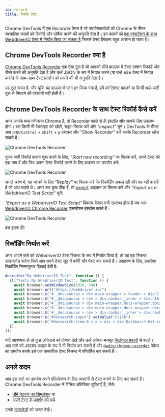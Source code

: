 ```yaml
---
id: record
title: रिकॉर्ड टेस्ट
---
```


Chrome DevTools में एक _Recorder_ पैनल है जो उपयोगकर्ताओं को Chrome के भीतर स्वचालित कदमों को रिकॉर्ड और प्लेबैक करने की अनुमति देता है। इन कदमों को [एक एक्सटेंशन के साथ WebdriverIO टेस्ट में निर्यात किया जा सकता है](https://chrome.google.com/webstore/detail/webdriverio-chrome-record/pllimkccefnbmghgcikpjkmmcadeddfn?hl=en) जिससे टेस्ट लिखना बहुत आसान हो जाता है।

## Chrome DevTools Recorder क्या है

[Chrome DevTools Recorder](https://developer.chrome.com/docs/devtools/recorder/) एक ऐसा टूल है जो आपको सीधे ब्राउज़र में टेस्ट एक्शन रिकॉर्ड और रीप्ले करने की अनुमति देता है और उन्हें JSON के रूप में निर्यात करने (या उन्हें e2e टेस्ट में निर्यात करने) के साथ-साथ टेस्ट प्रदर्शन को मापने की भी अनुमति देता है।

यह टूल सरल है, और चूंकि यह ब्राउज़र में प्लग इन किया गया है, हमें कॉन्टेक्स्ट बदलने या किसी थर्ड-पार्टी टूल से निपटने की परेशानी नहीं होती है।

## Chrome DevTools Recorder के साथ टेस्ट रिकॉर्ड कैसे करें

अगर आपके पास नवीनतम Chrome है, तो Recorder पहले से ही इंस्टॉल और आपके लिए उपलब्ध होगा। बस किसी भी वेबसाइट को खोलें, राइट-क्लिक करें और _"Inspect"_ चुनें। DevTools के भीतर आप `CMD/Control` + `Shift` + `p` दबाकर और _"Show Recorder"_ दर्ज करके Recorder खोल सकते हैं।

![Chrome DevTools Recorder](/img/recorder/recorder.png)

यूजर जर्नी रिकॉर्ड करना शुरू करने के लिए, _"Start new recording"_ पर क्लिक करें, अपने टेस्ट को एक नाम दें और फिर अपना टेस्ट रिकॉर्ड करने के लिए ब्राउज़र का उपयोग करें:

![Chrome DevTools Recorder](/img/recorder/demo.gif)

अगले चरण में, यह जांचने के लिए _"Replay"_ पर क्लिक करें कि रिकॉर्डिंग सफल रही और वह वही करती है जो आप चाहते थे। अगर सब कुछ ठीक है, तो [export](https://developer.chrome.com/docs/devtools/recorder/reference/#recorder-extension) आइकन पर क्लिक करें और _"Export as a WebdriverIO Test Script"_ चुनें:

_"Export as a WebdriverIO Test Script"_ विकल्प केवल तभी उपलब्ध होता है जब आप [WebdriverIO Chrome Recorder](https://chrome.google.com/webstore/detail/webdriverio-chrome-record/pllimkccefnbmghgcikpjkmmcadeddfn) एक्सटेंशन इंस्टॉल करते हैं।

![Chrome DevTools Recorder](/img/recorder/export.gif)

बस इतना ही!

## रिकॉर्डिंग निर्यात करें

अगर आपने फ़्लो को WebdriverIO टेस्ट स्क्रिप्ट के रूप में निर्यात किया है, तो यह एक स्क्रिप्ट डाउनलोड करेगा जिसे आप अपने टेस्ट सूट में कॉपी और पेस्ट कर सकते हैं। उदाहरण के लिए, उपरोक्त रिकॉर्डिंग निम्नानुसार दिखाई देती है:

```ts
describe("My WebdriverIO Test", function () {
  it("tests My WebdriverIO Test", function () {
    await browser.setWindowSize(1026, 688)
    await browser.url("https://webdriver.io/")
    await browser.$("#__docusaurus > div.main-wrapper > header > div").click()
    await browser.$("#__docusaurus > nav > div.navbar__inner > div:nth-child(1) > a:nth-child(3)").click()rec
    await browser.$("#__docusaurus > div.main-wrapper.docs-wrapper.docs-doc-page > div > aside > div > nav > ul > li:nth-child(4) > div > a").click()
    await browser.$("#__docusaurus > div.main-wrapper.docs-wrapper.docs-doc-page > div > aside > div > nav > ul > li:nth-child(4) > ul > li:nth-child(2) > a").click()
    await browser.$("#__docusaurus > nav > div.navbar__inner > div.navbar__items.navbar__items--right > div.searchBox_qEbK > button > span.DocSearch-Button-Container > span").click()
    await browser.$("#docsearch-input").setValue("click")
    await browser.$("#docsearch-item-0 > a > div > div.DocSearch-Hit-content-wrapper > span").click()
  });
});
```

यदि आवश्यक हो तो कुछ लोकेटर्स को दोबारा देखें और उन्हें अधिक मजबूत [सिलेक्टर प्रकारों](/docs/selectors) से बदलें। आप फ़्लो को JSON फ़ाइल के रूप में भी निर्यात कर सकते हैं और [`@wdio/chrome-recorder`](https://github.com/webdriverio/chrome-recorder) पैकेज का उपयोग करके इसे एक वास्तविक टेस्ट स्क्रिप्ट में परिवर्तित कर सकते हैं।

## अगले कदम

आप इस फ़्लो का उपयोग अपने एप्लिकेशन के लिए आसानी से टेस्ट बनाने के लिए कर सकते हैं। Chrome DevTools Recorder में विभिन्न अतिरिक्त सुविधाएँ हैं, जैसे:

- [धीमे नेटवर्क का सिमुलेशन](https://developer.chrome.com/docs/devtools/recorder/#simulate-slow-network) या
- [अपने टेस्ट के प्रदर्शन को मापें](https://developer.chrome.com/docs/devtools/recorder/#measure)

उनके [दस्तावेज़ों](https://developer.chrome.com/docs/devtools/recorder) को जरूर देखें।